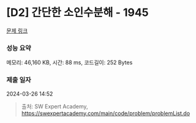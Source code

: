# [D2] 간단한 소인수분해 - 1945 

[문제 링크](https://swexpertacademy.com/main/code/problem/problemDetail.do?contestProbId=AV5Pl0Q6ANQDFAUq) 

### 성능 요약

메모리: 46,160 KB, 시간: 88 ms, 코드길이: 252 Bytes

### 제출 일자

2024-03-26 14:52



> 출처: SW Expert Academy, https://swexpertacademy.com/main/code/problem/problemList.do